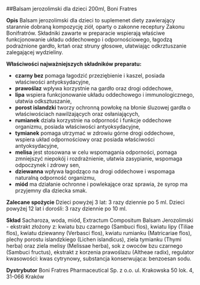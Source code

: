 ##Balsam jerozolimski dla dzieci 200ml, Boni Fratres

**Opis** Balsam jerozolimski dla dzieci to suplemenet diety zawierający starannie dobraną kompozycję ziół, oparty o zakonne receptury Zakonu Bonifratrów. Składniki zawarte w preparacie wspierają właściwe funkcjonowanie układu oddechowego i odpornościowego, łagodzą podrażnione gardło, krtań oraz struny głosowe, ułatwiając odkrztuszanie zalegającej wydzieliny. 

**Właściwości najważniejszych składników preparatu:**

- **czarny bez** pomaga łagodzić przeziębienie i kaszel, posiada właściwości antyoksydacyjne,
- **prawoślaz** wpływa korzystnie na gardło oraz drogi oddechowe,
- **lipa** wspiera funkcjonowanie układu oddechowego  i immunologicznego,  ułatwia odksztuszanie,
- **porost islandzki** tworzy ochronną powłokę na błonie śluzowej gardła o właściwościach nawilżających oraz osłaniających,
- **rumianek** działa korzystnie na odporność i funkcje oddechowe organizmu, posiada właściwości antyoksydacyjne, 
- **tymianek** pomaga utrzymać w zdrowiu górne drogi oddechowe, wspiera układ odpornościowy oraz posiada właściwości antyoksydacyjne,
- **melisa** jest stosowana w celu wspomagania odporności, pomaga zmniejszyć niepokój i rozdrażnienie, ułatwia zasypianie, wspomaga odpoczynek i zdrowy sen,
- **dziewanna** wpływa łagodząco na drogi oddechowe i wspomaga naturalną odporność organizmu,
- **miód** ma działanie ochronne i powlekające oraz sprawia, że syrop ma przyjemny dla dziecka smak.

**Zalecane spożycie** Dzieci powyżej 3 lat: 3 razy dziennie po 5 ml. Dzieci powyżej 12 lat i dorośli: 3 razy dziennie po 10 ml.

**Skład** Sacharoza, woda,  miód, Extractum Compositum Balsam Jerozolimski - ekstrakt złożony z: kwiatu bzu czarnego (Sambuci flos), kwiatu lipy (Tiliae flos), kwiatu dziewanny (Verbasci flos), kwiatu rumianku (Matricariae flos), plechy porostu islandzkiego (Lichen islandicus), ziela tymianku (Thymi herba) oraz ziela melisy (Melissae herba), sok z owoców bzu czarnego (Sambuci fructus), ekstrakt z korzenia prawoślazu (Altheae radix), regulator kwasowości: kwas cytrynowy, substancja konserwująca: benzoesan sodu.

**Dystrybutor** Boni Fratres Pharmaceutical Sp. z o.o. 
ul. Krakowska 50 lok. 4, 31-066 Kraków